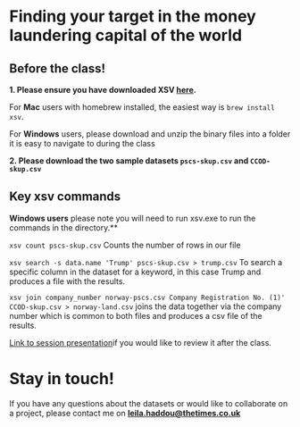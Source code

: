 # Finding your target in the money laundering capital of the world 

## Before the class!

**1. Please ensure you have downloaded XSV [here](https://github.com/BurntSushi/xsv).**

For **Mac** users with homebrew installed, the easiest way is `brew install xsv`.

For **Windows** users, please download and unzip the binary files into a folder it is easy to navigate to during the class

**2. Please download the two sample datasets `pscs-skup.csv` and `CCOD-skup.csv`**

## Key xsv commands

**Windows users** please note you will need to run xsv.exe to run the commands in the directory.**

`xsv count pscs-skup.csv` Counts the number of rows in our file

`xsv search -s data.name 'Trump' pscs-skup.csv > trump.csv` To search a specific column in the dataset for a keyword, in this case Trump and produces a file with the results.

`xsv join company_number norway-pscs.csv Company Registration No. (1)' CCOD-skup.csv > norway-land.csv` joins the data together via the company number which is common to both files and produces a csv file of the results. 

[Link to session presentation](https://docs.google.com/presentation/d/1MYxH9zVaIJADZdjlQUmp5W1Tt8FErCYTVNTpqxEFY08)if you would like to review it after the class.

# Stay in touch!

If you have any questions about the datasets or would like to collaborate on a project, please contact me on **leila.haddou@thetimes.co.uk**
